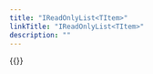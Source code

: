 ```yaml
---
title: "IReadOnlyList<TItem>"
linkTitle: "IReadOnlyList<TItem>"
description: ""
---
```


{{<workinprogress>}}